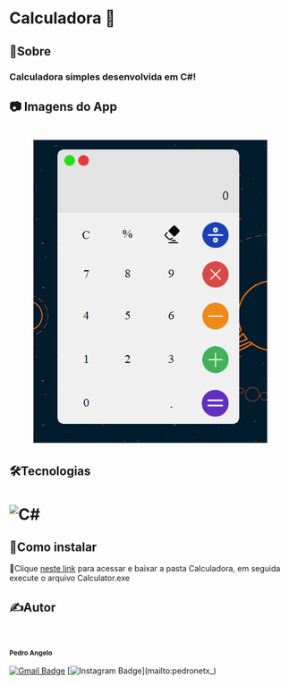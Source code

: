 # Calculadora 🧮

## 📌Sobre

<h3>Calculadora simples desenvolvida em C#!</h3>

## 📷 Imagens do App
<h1 align="center">    
<img src="modelo/Captura de tela 2021-05-17 210747.png"></img>
</h1>

## 🛠️Tecnologias
<h1 align="left">
<img alt="C#" src="https://img.shields.io/badge/c%23%20-%23239120.svg?&style=for-the-badge&logo=c-sharp&logoColor=white"/></img>
</h1>

## 🧰Como instalar

<p>📁Clique <a href="https://drive.google.com/drive/folders/1rJdwv_APiHv3hoTLnxsmq7z427w--XX4?usp=sharing">neste link</a> para acessar e baixar a pasta Calculadora,
em seguida execute o arquivo Calculator.exe</p>

## ✍️Autor

<img style="border-radius: 50%;" src="https://avatars.githubusercontent.com/u/75538299?s=400&u=6b4c05cc5a8ffc1d43e1b16a44c244b62f1592df&v=4" width="100px;" alt=""/>
<sub><b><h4>Pedro Angelo</h4></b></sub> 

[![Gmail Badge](https://img.shields.io/badge/-pedroroangelo2002@gmail.com-c14438?style=flat-square&logo=Gmail&logoColor=white&link=mailto:pedroroangelo2002@gmail.com)](mailto:pedroroangelo2002@gmail.com)
[![Instagram Badge](https://img.shields.io/badge/-pedronetx_-c14438?style=flat-square&logo=Instagram&logoColor=white&link=mailtopedronetx_)](mailto:pedronetx_)
